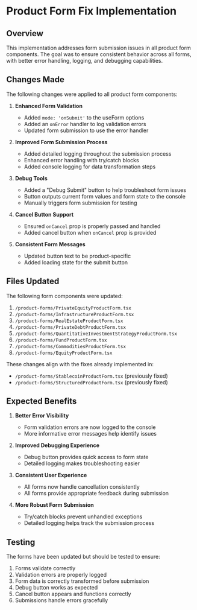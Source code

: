 # Product Form Fix Implementation

## Overview

This implementation addresses form submission issues in all product form components. The goal was to ensure consistent behavior across all forms, with better error handling, logging, and debugging capabilities.

## Changes Made

The following changes were applied to all product form components:

1. **Enhanced Form Validation**
   - Added `mode: 'onSubmit'` to the useForm options
   - Added an `onError` handler to log validation errors
   - Updated form submission to use the error handler

2. **Improved Form Submission Process**
   - Added detailed logging throughout the submission process
   - Enhanced error handling with try/catch blocks
   - Added console logging for data transformation steps

3. **Debug Tools**
   - Added a "Debug Submit" button to help troubleshoot form issues
   - Button outputs current form values and form state to the console
   - Manually triggers form submission for testing

4. **Cancel Button Support**
   - Ensured `onCancel` prop is properly passed and handled
   - Added cancel button when `onCancel` prop is provided

5. **Consistent Form Messages**
   - Updated button text to be product-specific
   - Added loading state for the submit button

## Files Updated

The following form components were updated:

1. `/product-forms/PrivateEquityProductForm.tsx`
2. `/product-forms/InfrastructureProductForm.tsx`
3. `/product-forms/RealEstateProductForm.tsx`
4. `/product-forms/PrivateDebtProductForm.tsx`
5. `/product-forms/QuantitativeInvestmentStrategyProductForm.tsx`
6. `/product-forms/FundProductForm.tsx`
7. `/product-forms/CommoditiesProductForm.tsx`
8. `/product-forms/EquityProductForm.tsx`

These changes align with the fixes already implemented in:
- `/product-forms/StablecoinProductForm.tsx` (previously fixed)
- `/product-forms/StructuredProductForm.tsx` (previously fixed)

## Expected Benefits

1. **Better Error Visibility**
   - Form validation errors are now logged to the console
   - More informative error messages help identify issues

2. **Improved Debugging Experience**
   - Debug button provides quick access to form state
   - Detailed logging makes troubleshooting easier

3. **Consistent User Experience**
   - All forms now handle cancellation consistently
   - All forms provide appropriate feedback during submission

4. **More Robust Form Submission**
   - Try/catch blocks prevent unhandled exceptions
   - Detailed logging helps track the submission process

## Testing

The forms have been updated but should be tested to ensure:

1. Forms validate correctly
2. Validation errors are properly logged
3. Form data is correctly transformed before submission
4. Debug button works as expected
5. Cancel button appears and functions correctly
6. Submissions handle errors gracefully
